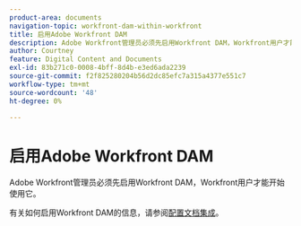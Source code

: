 ```yaml
---
product-area: documents
navigation-topic: workfront-dam-within-workfront
title: 启用Adobe Workfront DAM
description: Adobe Workfront管理员必须先启用Workfront DAM，Workfront用户才能开始使用它。
author: Courtney
feature: Digital Content and Documents
exl-id: 83b271c0-0008-4bff-8d4b-e3ed6ada2239
source-git-commit: f2f825280204b56d2dc85efc7a315a4377e551c7
workflow-type: tm+mt
source-wordcount: '48'
ht-degree: 0%

---
```


# 启用Adobe Workfront DAM

Adobe Workfront管理员必须先启用Workfront DAM，Workfront用户才能开始使用它。

有关如何启用Workfront DAM的信息，请参阅[配置文档集成](../../administration-and-setup/configure-integrations/configure-document-integrations.md)。
